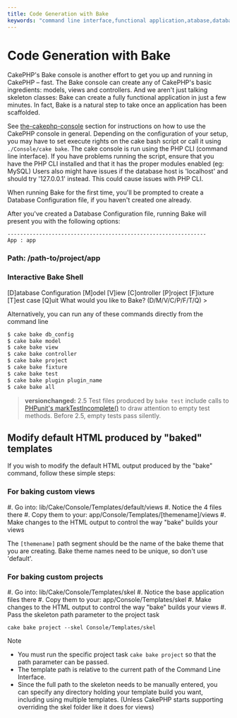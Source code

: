 ```yaml
---
title: Code Generation with Bake
keywords: "command line interface,functional application,atabase,database configuration,bash script,basic ingredients,roject,odel,path path,code generation,scaffolding,windows users,configuration file,few minutes,config,iew,shell,models,running,mysql"
---
```


# Code Generation with Bake

CakePHP's Bake console is another effort to get you up and running
in CakePHP – fast. The Bake console can create any of CakePHP's
basic ingredients: models, views and controllers. And we aren't
just talking skeleton classes: Bake can create a fully functional
application in just a few minutes. In fact, Bake is a natural step
to take once an application has been scaffolded.

See [the-cakephp-console](../console-and-shells.md#the-cakephp-console) section for instructions on how to use
the CakePHP console in general. Depending on the configuration of your
setup, you may have to set execute rights on the cake bash script or
call it using `./Console/cake bake`. The cake console is run using the
PHP CLI (command line interface). If you have problems running the script,
ensure that you have the PHP CLI installed and that it has the proper
modules enabled (eg: MySQL) Users also might have issues if the
database host is 'localhost' and should try '127.0.0.1' instead.
This could cause issues with PHP CLI.

When running Bake for the first time, you'll be prompted to create
a Database Configuration file, if you haven't created one already.

After you've created a Database Configuration file, running Bake
will present you with the following options:

```
---------------------------------------------------------------
App : app
```

### Path: /path-to/project/app
### Interactive Bake Shell
[D]atabase Configuration
[M]odel
[V]iew
[C]ontroller
[P]roject
[F]ixture
[T]est case
[Q]uit
What would you like to Bake? (D/M/V/C/P/F/T/Q)
    >

Alternatively, you can run any of these commands directly from the
command line

```bash
$ cake bake db_config
$ cake bake model
$ cake bake view
$ cake bake controller
$ cake bake project
$ cake bake fixture
$ cake bake test
$ cake bake plugin plugin_name
$ cake bake all
```

> **versionchanged:** 2.5
Test files produced by `bake test` include calls to [PHPunit's markTestIncomplete()](https://phpunit.de/manual/3.7/en/incomplete-and-skipped-tests.html) to draw attention to empty test methods. Before 2.5, empty tests pass silently.

## Modify default HTML produced by "baked" templates

If you wish to modify the default HTML output produced by the
"bake" command, follow these simple steps:

### For baking custom views

#. Go into: lib/Cake/Console/Templates/default/views
#. Notice the 4 files there
#. Copy them to your:
app/Console/Templates/[themename]/views
#. Make changes to the HTML output to control the way "bake" builds
your views

The `[themename]` path segment should be the name of the bake
theme that you are creating. Bake theme names need to be unique, so
don't use 'default'.

### For baking custom projects

#. Go into: lib/Cake/Console/Templates/skel
#. Notice the base application files there
#. Copy them to your:
app/Console/Templates/skel
#. Make changes to the HTML output to control the way "bake" builds
your views
#. Pass the skeleton path parameter to the project task

```
cake bake project --skel Console/Templates/skel

```

> [!NOTE]
> -  You must run the specific project task `cake bake project` so
> that the path parameter can be passed.
> -  The template path is relative to the current path of the Command
> Line Interface.
> -  Since the full path to the skeleton needs to be manually
> entered, you can specify any directory holding your template build
> you want, including using multiple templates. (Unless CakePHP starts
> supporting overriding the skel folder like it does for views)
>
>